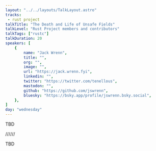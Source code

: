 ```yaml
---
layout: "../../layouts/TalkLayout.astro"
tracks:
 - rust project
talkTitle: "The Death and Life of Unsafe Fields"
talkLevel: "Rust Project members and contributors"
talkTags: ["rustc"]
talkDuration: 20
speakers: [
    {
        name: "Jack Wrenn",
        title: "",
        org: "",
        image: "",
        url: "https://jack.wrenn.fyi",
        linkedin: "",
        twitter: "https://twitter.com/tenellous",
        mastodon: "",
        github: "https://github.com/jswrenn",
        bluesky: "https://bsky.app/profile/jswrenn.bsky.social",
    },
]
day: "wednesday"
---
```


TBD

////// <!-- sepatator between abstract and bio -->

TBD
